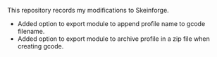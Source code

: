 This repository records my modifications to Skeinforge.

*  Added option to export module to append profile name to gcode filename.
*  Added option to export module to archive profile in a zip file when creating gcode.
